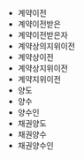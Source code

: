 - 계약이전
- 계약이전받은
- 계약이전받은자
- 계약상의지위이전
- 계약상이전
- 계약상지위이전
- 계약지위이전
- 양도
- 양수
- 양수인
- 채권양도
- 채권양수
- 채권양수인
